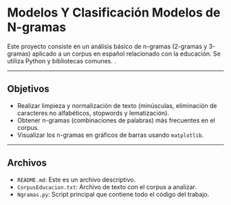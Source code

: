 # Modelos Y Clasificación  Modelos de N-gramas

Este proyecto consiste en un análisis básico de n-gramas (2-gramas y 3-gramas) aplicado a un corpus en español relacionado con la educación. Se utiliza Python y bibliotecas comunes. .

---

##  Objetivos

- Realizar limpieza y normalización de texto (minúsculas, eliminación de caracteres no alfabéticos, stopwords y lematización).
- Obtener n-gramas (combinaciones de palabras) más frecuentes en el corpus.
- Visualizar los n-gramas en gráficos de barras usando `matplotlib`.

---

## Archivos

- `README.md`: Este es un archivo descriptivo.
- `CorpusEducacion.txt`: Archivo de texto con el corpus a analizar.
- `Ngramas.py`: Script principal que contiene todo el código del trabajo.
